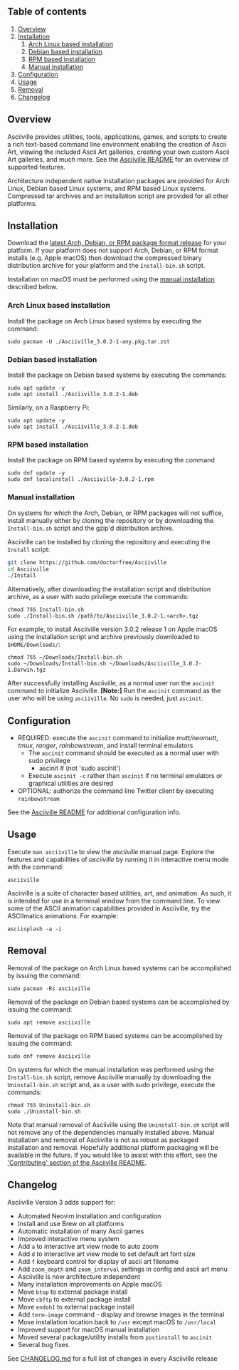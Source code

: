 ## Table of contents

1. [Overview](#overview)
1. [Installation](#installation)
    1. [Arch Linux based installation](#arch-linux-based-installation)
    1. [Debian based installation](#debian-based-installation)
    1. [RPM based installation](#rpm-based-installation)
    1. [Manual installation](#manual-installation)
1. [Configuration](#configuration)
1. [Usage](#usage)
1. [Removal](#removal)
1. [Changelog](#changelog)

## Overview

Asciiville provides utilities, tools, applications, games, and scripts to create a rich text-based command line environment enabling the creation of Ascii Art, viewing the included Ascii Art galleries, creating your own custom Ascii Art galleries, and much more. See the [Asciiville README](https://github.com/doctorfree/Asciiville#readme) for an overview of supported features.

Architecture independent native installation packages are provided for Arch Linux, Debian based Linux systems, and RPM based Linux systems. Compressed tar archives and an installation script are provided for all other platforms.

## Installation

Download the [latest Arch, Debian, or RPM package format release](https://github.com/doctorfree/Asciiville/releases) for your platform. If your platform does not support Arch, Debian, or RPM format installs (e.g. Apple macOS) then download the compressed binary distribution archive for your platform and the `Install-bin.sh` script.

Installation on macOS must be performed using the [manual installation](#manual-installation) described below.

### Arch Linux based installation

Install the package on Arch Linux based systems by executing the command:

```shell
sudo pacman -U ./Asciiville_3.0.2-1-any.pkg.tar.zst
```

### Debian based installation

Install the package on Debian based systems by executing the commands:

```shell
sudo apt update -y
sudo apt install ./Asciiville_3.0.2-1.deb
```

Similarly, on a Raspberry Pi:

```shell
sudo apt update -y
sudo apt install ./Asciiville_3.0.2-1.deb
```

### RPM based installation

Install the package on RPM based systems by executing the command
```shell
sudo dnf update -y
sudo dnf localinstall ./Asciiville-3.0.2-1.rpm
```

### Manual installation

On systems for which the Arch, Debian, or RPM packages will not suffice, install manually either by cloning the repository or by downloading the `Install-bin.sh` script and the gzip'd distribution archive.

Asciiville can be installed by cloning the repository and executing the `Install` script:

```bash
git clone https://github.com/doctorfree/Asciiville
cd Asciiville
./Install
```

Alternatively, after downloading the installation script and distribution archive, as a user with sudo privilege execute the commands:

```shell
chmod 755 Install-bin.sh
sudo ./Install-bin.sh /path/to/Asciiville_3.0.2-1.<arch>.tgz
```

For example, to install Asciiville version 3.0.2 release 1 on Apple macOS using the installation script and archive previously downloaded to `$HOME/Downloads/`:

```shell
chmod 755 ~/Downloads/Install-bin.sh
sudo ~/Downloads/Install-bin.sh ~/Downloads/Asciiville_3.0.2-1.Darwin.tgz
```

After successfully installing Asciiville, as a normal user run the `ascinit` command to initialize Asciiville. **[Note:]** Run the `ascinit` command as the user who will be using `asciiville`. No `sudo` is needed, just `ascinit`.

## Configuration

* REQUIRED: execute the `ascinit` command to initialize *mutt/neomutt*, *tmux*, *ranger*, *rainbowstream*, and install terminal emulators
    * The `ascinit` command should be executed as a normal user with sudo privilege
        * ascinit # (not 'sudo ascinit')
    * Execute `ascinit -c` rather than `ascinit` if no terminal emulators or graphical utilities are desired
* OPTIONAL: authorize the command line Twitter client by executing `rainbowstream`

See the [Asciiville README](https://github.com/doctorfree/Asciiville#readme) for additional configuration info.

## Usage

Execute `man asciiville` to view the *asciiville* manual page. Explore the features and capabilities of *asciiville* by running it in interactive menu mode with the command:

```console
asciiville
```

Asciiville is a suite of character based utilities, art, and animation. As such, it is intended for use in a terminal window from the command line. To view some of the ASCII animation capabilities provided in Asciiville, try the ASCIImatics animations. For example:

```console
asciisplash -a -i
```

## Removal

Removal of the package on Arch Linux based systems can be accomplished by issuing the command:

```shell
sudo pacman -Rs asciiville
```

Removal of the package on Debian based systems can be accomplished by issuing the command:

```shell
sudo apt remove asciiville
```

Removal of the package on RPM based systems can be accomplished by issuing the command:

```shell
sudo dnf remove Asciiville
```

On systems for which the manual installation was performed using the `Install-bin.sh` script, remove Asciiville manually by downloading the `Uninstall-bin.sh` script and, as a user with sudo privilege, execute the commands:

```shell
chmod 755 Uninstall-bin.sh
sudo ./Uninstall-bin.sh
```

Note that manual removal of Asciiville using the `Uninstall-bin.sh` script will not remove any of the dependencies manually installed above. Manual installation and removal of Asciiville is not as robust as packaged installation and removal. Hopefully additional platform packaging will be available in the future. If you would like to assist with this effort, see the ['Contributing' section of the Asciiville README](https://github.com/doctorfree/Asciiville#contributing).

## Changelog

Asciiville Version 3 adds support for:

* Automated Neovim installation and configuration
* Install and use Brew on all platforms
* Automatic installation of many Ascii games
* Improved interactive menu system
* Add `a` to interactive art view mode to auto zoom
* Add `d` to interactive art view mode to set default art font size
* Add `f` keyboard control for display of ascii art filename
* Add `zoom_depth` and `zoom_interval` settings in config and ascii art menu
* Asciiville is now architecture independent
* Many installation improvements on Apple macOS
* Move `btop` to external package install
* Move `cbftp` to external package install
* Move `endoh1` to external package install
* Add `term-image` command - display and browse images in the terminal
* Move installation location back to `/usr` except macOS to `/usr/local`
* Improved support for macOS manual installation
* Moved several package/utility installs from `postinstall` to `ascinit`
* Several bug fixes

See [CHANGELOG.md](https://github.com/doctorfree/Asciiville/blob/master/CHANGELOG.md) for a full list of changes in every Asciiville release
